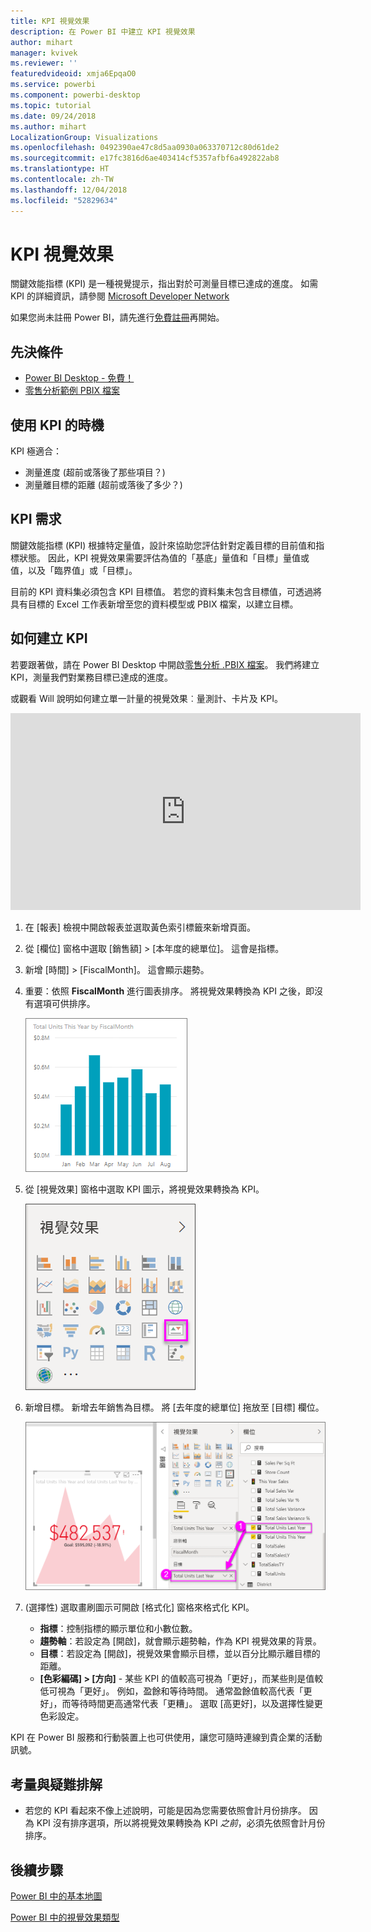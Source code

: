 ```yaml
---
title: KPI 視覺效果
description: 在 Power BI 中建立 KPI 視覺效果
author: mihart
manager: kvivek
ms.reviewer: ''
featuredvideoid: xmja6EpqaO0
ms.service: powerbi
ms.component: powerbi-desktop
ms.topic: tutorial
ms.date: 09/24/2018
ms.author: mihart
LocalizationGroup: Visualizations
ms.openlocfilehash: 0492390ae47c8d5aa0930a063370712c80d61de2
ms.sourcegitcommit: e17fc3816d6ae403414cf5357afbf6a492822ab8
ms.translationtype: HT
ms.contentlocale: zh-TW
ms.lasthandoff: 12/04/2018
ms.locfileid: "52829634"
---
```

# <a name="kpi-visuals"></a>KPI 視覺效果
關鍵效能指標 (KPI) 是一種視覺提示，指出對於可測量目標已達成的進度。 如需 KPI 的詳細資訊，請參閱 [Microsoft Developer Network](https://msdn.microsoft.com/library/hh272050)

如果您尚未註冊 Power BI，請先進行[免費註冊](https://app.powerbi.com/signupredirect?pbi_source=web)再開始。

## <a name="prerequisites"></a>先決條件
* [Power BI Desktop - 免費！](https://powerbi.microsoft.com/en-us/get-started/)
* [零售分析範例 PBIX 檔案](http://download.microsoft.com/download/9/6/D/96DDC2FF-2568-491D-AAFA-AFDD6F763AE3/Retail%20Analysis%20Sample%20PBIX.pbix)

## <a name="when-to-use-a-kpi"></a>使用 KPI 的時機
KPI 極適合：

* 測量進度 (超前或落後了那些項目？)
* 測量離目標的距離 (超前或落後了多少？)   

## <a name="kpi-requirements"></a>KPI 需求
關鍵效能指標 (KPI) 根據特定量值，設計來協助您評估針對定義目標的目前值和指標狀態。 因此，KPI 視覺效果需要評估為值的「基底」量值和「目標」量值或值，以及「臨界值」或「目標」。

目前的 KPI 資料集必須包含 KPI 目標值。 若您的資料集未包含目標值，可透過將具有目標的 Excel 工作表新增至您的資料模型或 PBIX 檔案，以建立目標。


## <a name="how-to-create-a-kpi"></a>如何建立 KPI
若要跟著做，請在 Power BI Desktop 中開啟[零售分析 .PBIX 檔案](http://download.microsoft.com/download/9/6/D/96DDC2FF-2568-491D-AAFA-AFDD6F763AE3/Retail%20Analysis%20Sample%20PBIX.pbix)。 我們將建立 KPI，測量我們對業務目標已達成的進度。

或觀看 Will 說明如何建立單一計量的視覺效果︰量測計、卡片及 KPI。

<iframe width="560" height="315" src="https://www.youtube.com/embed/xmja6EpqaO0?list=PL1N57mwBHtN0JFoKSR0n-tBkUJHeMP2cP" frameborder="0" allowfullscreen></iframe>

1. 在 [報表] 檢視中開啟報表並選取黃色索引標籤來新增頁面。    
2. 從 [欄位] 窗格中選取 [銷售額] > [本年度的總單位]。  這會是指標。
3. 新增 [時間] > [FiscalMonth]。  這會顯示趨勢。
4. 重要：依照 **FiscalMonth** 進行圖表排序。 將視覺效果轉換為 KPI 之後，即沒有選項可供排序。

    ![](media/power-bi-visualization-kpi/power-bi-chart.png)
5. 從 [視覺效果] 窗格中選取 KPI 圖示，將視覺效果轉換為 KPI。
   
    ![](media/power-bi-visualization-kpi/power-bi-kpi-template.png)
6. 新增目標。 新增去年銷售為目標。 將 [去年度的總單位] 拖放至 [目標] 欄位。
   
    ![](media/power-bi-visualization-kpi/power-bi-kpi-done.png)
7. (選擇性) 選取畫刷圖示可開啟 [格式化] 窗格來格式化 KPI。
   
   * **指標**：控制指標的顯示單位和小數位數。
   * **趨勢軸**：若設定為 [開啟]，就會顯示趨勢軸，作為 KPI 視覺效果的背景。  
   * **目標**：若設定為 [開啟]，視覺效果會顯示目標，並以百分比顯示離目標的距離。
   * **[色彩編碼] > [方向]** - 某些 KPI 的值較高可視為「更好」，而某些則是值較低可視為「更好」。 例如，盈餘和等待時間。 通常盈餘值較高代表「更好」，而等待時間更高通常代表「更糟」。 選取 [高更好]，以及選擇性變更色彩設定。


KPI 在 Power BI 服務和行動裝置上也可供使用，讓您可隨時連線到貴企業的活動訊號。

## <a name="considerations-and-troubleshooting"></a>考量與疑難排解
* 若您的 KPI 看起來不像上述說明，可能是因為您需要依照會計月份排序。 因為 KPI 沒有排序選項，所以將視覺效果轉換為 KPI *之前*，必須先依照會計月份排序。

## <a name="next-steps"></a>後續步驟

[Power BI 中的基本地圖](power-bi-map-tips-and-tricks.md)

[Power BI 中的視覺效果類型](power-bi-visualization-types-for-reports-and-q-and-a.md)